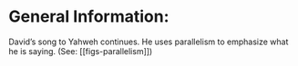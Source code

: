 # General Information:

David’s song to Yahweh continues. He uses parallelism to emphasize what he is saying. (See: [[figs-parallelism]])